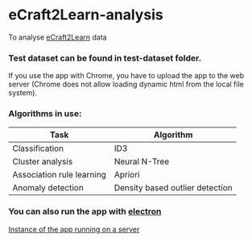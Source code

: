 # eCraft2Learn-analysis
To analyse [eCraft2Learn](http://project.ecraft2learn.eu) data

### Test dataset can be found in test-dataset folder.
If you use the app with Chrome, you have to upload the app to the web server (Chrome does not allow loading dynamic html from the local file system).

### Algorithms in use:
Task | Algorithm
--- | ---
Classification | ID3
Cluster analysis | Neural N-Tree
Association rule learning | Apriori
Anomaly detection | Density based outlier detection

### You can also run the app with [electron](https://electron.atom.io)

[Instance of the app running on a server](https://tapanit-e.github.io/eCraft2Learn-analysis/)
